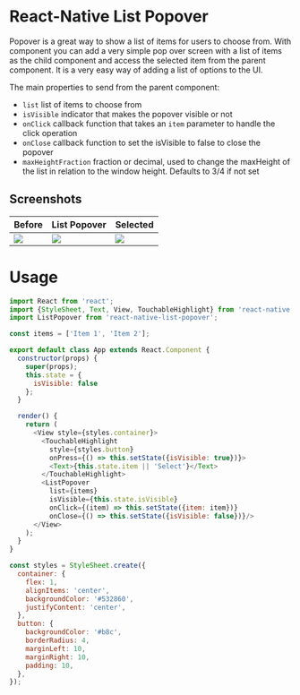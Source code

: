 # React-Native List Popover

Popover is a great way to show a list of items for users to choose from. With <ListPopover/> component you can add a very simple pop over screen with a list of items as the child component and access the selected item from the parent component. It is a very easy way of adding a list of options to the UI.

The main properties to send from the parent component:
* `list` list of items to choose from
* `isVisible` indicator that makes the popover visible or not
* `onClick` callback function that takes an `item` parameter to handle the click operation
* `onClose` callback function to set the isVisible to false to close the popover
* `maxHeightFraction` fraction or decimal, used to change the maxHeight of the list in relation to the window height. Defaults to 3/4 if not set


## Screenshots
Before | List Popover | Selected
-------|--------------|---------
![](https://raw.githubusercontent.com/bulenttastan/react-native-list-popover/master/Screenshots/screen1.png) | ![](https://raw.githubusercontent.com/bulenttastan/react-native-list-popover/master/Screenshots/screen2.png) | ![](https://raw.githubusercontent.com/bulenttastan/react-native-list-popover/master/Screenshots/screen3.png)

# Usage

```js
import React from 'react';
import {StyleSheet, Text, View, TouchableHighlight} from 'react-native';
import ListPopover from 'react-native-list-popover';

const items = ['Item 1', 'Item 2'];

export default class App extends React.Component {
  constructor(props) {
    super(props);
    this.state = {
      isVisible: false
    };
  }

  render() {
    return (
      <View style={styles.container}>
        <TouchableHighlight
          style={styles.button}
          onPress={() => this.setState({isVisible: true})}>
          <Text>{this.state.item || 'Select'}</Text>
        </TouchableHighlight>
        <ListPopover
          list={items}
          isVisible={this.state.isVisible}
          onClick={(item) => this.setState({item: item})}
          onClose={() => this.setState({isVisible: false})}/>
      </View>
    );
  }
}

const styles = StyleSheet.create({
  container: {
    flex: 1,
    alignItems: 'center',
    backgroundColor: '#532860',
    justifyContent: 'center',
  },
  button: {
    backgroundColor: '#b8c',
    borderRadius: 4,
    marginLeft: 10,
    marginRight: 10,
    padding: 10,
  },
});
```
